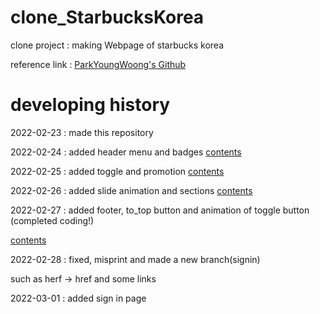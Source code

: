 # clone_StarbucksKorea
clone project : making Webpage of starbucks korea

reference link : [ParkYoungWoong's Github](https://github.com/Parkyoungwoong/starbucks-vanilla-app)

# developing history

2022-02-23 : made this repository

2022-02-24 : added header menu and badges
[contents](https://wookeykim95.github.io/project/2022/02/24/project-clone_starbucks.html)

2022-02-25 : added toggle and promotion
[contents](https://wookeykim95.github.io/project/2022/02/25/project-clone_starbucks_2.html)

2022-02-26 : added slide animation and sections
[contents](https://wookeykim95.github.io/project/2022/02/26/project-clone_starbucks_3.html)

2022-02-27 : added footer, to_top button and animation of toggle button<br/>
(completed coding!)<br/>

[contents](https://wookeykim95.github.io/project/2022/02/27/project-clone_starbucks_4.html)

2022-02-28 : fixed, misprint and made a new branch(signin)<br/>

such as herf -> href and some links<br/>

2022-03-01 : added sign in page